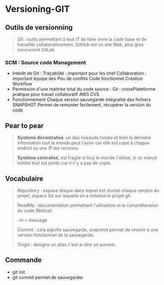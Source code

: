 # Versioning-GIT

## Outils de versionning

> Git : outils permettant à tout IT de faire vivre la code base et de travailler collaborativement.
GitHub est un site Web, plus gros concurrent GitLab

### SCM : Source code Management

- Intérêt de Git : 
Traçabilité : important pour les chef
Collaboration : important équipe dev
Peu de conflits
Code fonctionnel
Création Workflow
- Permission d'une maitrise total du code source : 
Git : crossPlateforme pratique pour travail collaboratif
AWS
CVS
- Fonctionnement 
Chaque version sauvegarde intégralité des fichiers
SNAPSHOT
Permet de remonter facilement, récupérer la version du code

## Pear to pear

> **Système décentralisé**, un des noeauds tombe et bien la dernière 
> information tout le monde peut l'avoir car elle est copé à chaque 
> endroit ou une IP est reconnu.
>
> **Système centralisé**, est fragile si tout le monde l'utilise, si un 
> noeud tombe tout est perdu car il n'y a pas de copie.

## Vocabulaire

> Repository : espace disque dans lequel est stocké chaque version du 
> projet, espace Git sur laquelle on a initialisé le projet git.
>
> ReadMe : documentation permettant l'utilisation et la compréhension du
> code (Notice).
>
> -m = message
>
> Commit : cela signifie sauvegarde, snapshot permet de revenir à une
> version fonctionnel de la sauvegarde.
>
> Origin : désigne un alias c'est-à-dire un surnom.

## Commande 

- git init
- git commit permet de sauvegarder
